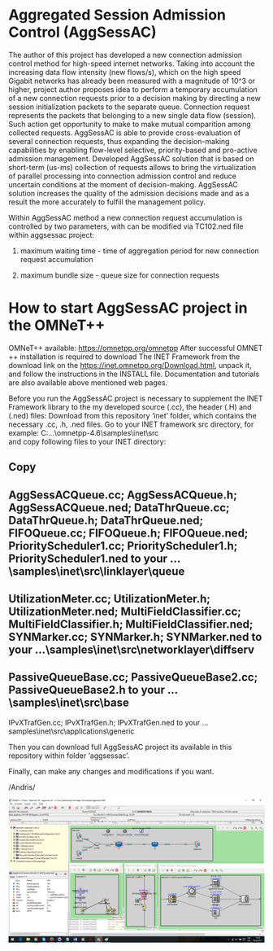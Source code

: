 Aggregated Session Admission Control (AggSessAC)
==================================
  The author of this project has developed a new connection admission control method for high-speed internet networks. Taking into account the increasing data flow intensity (new flows/s), which on the high speed Gigabit networks has already been measured with a magnitude of 10^3 or higher, project author proposes idea to perform a temporary accumulation of a new connection requests prior to a decision making by directing a new session initialization packets to the separate queue. Connection request represents the packets that belonging to a new single data flow (session). Such action get opportunity to make to make mutual comparition among collected requests. AggSessAC is able to provide cross-evaluation of several connection requests, thus expanding the decision-making capabilities by enabling flow-level selective, priority-based and pro-active admission management. Developed AggSessAC solution that is based on short-term (us-ms) collection of requests allows to bring the virtualization of parallel processing into connection admission control and reduce uncertain conditions at the moment of decision-making. AggSessAC solution increases the quality of the admission decisions made and as a result the more accurately to fulfill the management policy.
  
  Within AggSessAC method a new connection request accumulation is controlled by two parameters, with can be modified via TC102.ned file within aggsessac project: 
  
1) maximum waiting time - time of aggregation period for new connection request accumulation

2) maximum bundle size - queue size for connection requests


How to start AggSessAC project in the OMNeT++
=========================================

OMNeT++ available: https://omnetpp.org/omnetpp
After successful OMNET ++ installation is required to download The INET Framework  from the download link on the https://inet.omnetpp.org/Download.html, unpack it, and follow the instructions in the INSTALL file. Documentation and tutorials are also available above mentioned web pages. 

Before you run the  AggSessAC project is necessary to supplement the INET Framework library to the my developed source (.cc), the header (.H) and (.ned) files:
Download from this repository ‘inet’ folder, which contains the necessary .cc, .h, .ned files. 
Go to your INET framework src directory, for example: C:\...\omnetpp-4.6\samples\inet\src\
and copy following files to your INET directory:

Copy
--------------------
AggSessACQueue.cc;
AggSessACQueue.h;
AggSessACQueue.ned;
DataThrQueue.cc;
DataThrQueue.h;
DataThrQueue.ned;
FIFOQueue.cc;
FIFOQueue.h;
FIFOQueue.ned;
PriorityScheduler1.cc;
PriorityScheduler1.h;
PriorityScheduler1.ned
to your …\samples\inet\src\linklayer\queue
-----------------------

UtilizationMeter.cc;
UtilizationMeter.h;
UtilizationMeter.ned;
MultiFieldClassifier.cc;
MultiFieldClassifier.h;
MultiFieldClassifier.ned;
SYNMarker.cc;
SYNMarker.h;
SYNMarker.ned
to your …\samples\inet\src\networklayer\diffserv
-----------------------

PassiveQueueBase.cc; 
PassiveQueueBase2.cc; 
PassiveQueueBase2.h 
to your	…\samples\inet\src\base
-----------------------

IPvXTrafGen.cc;
IPvXTrafGen.h;
IPvXTrafGen.ned
to your … samples\inet\src\applications\generic


Then you can download full AggSessAC project its available in this repository within folder ‘aggsessac’.

Finally, can make any changes and modifications if you want.

/Andris/

![Screenshot](aggSessAC_screen3.png)
 
